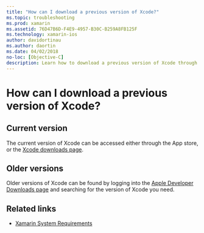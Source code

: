 ```yaml
---
title: "How can I download a previous version of Xcode?"
ms.topic: troubleshooting
ms.prod: xamarin
ms.assetid: 76D47B6D-F4E9-4957-B30C-B259A8FB125F
ms.technology: xamarin-ios
author: davidortinau
ms.author: daortin
ms.date: 04/02/2018
no-loc: [Objective-C]
description: Learn how to download a previous version of Xcode through the App store or the Xcode downloads page.
---
```


# How can I download a previous version of Xcode?

## Current version

The current version of Xcode can be accessed either through the App store, or the [Xcode downloads page](https://developer.apple.com/xcode/downloads/).

## Older versions

Older versions of Xcode can be found by logging into the [Apple Developer Downloads page](https://developer.apple.com/downloads/more/) and searching for the version of Xcode you need.

## Related links

- [Xamarin System Requirements](~/cross-platform/get-started/requirements.md)

